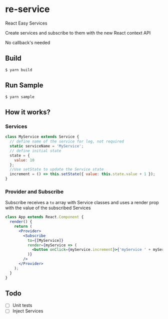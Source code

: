 # re-service
React Easy Services

Create services and subscribe to them with the new React context API

No callback's needed

## Build
`$ yarn build`

## Run Sample

`$ yarn sample`

## How it works?

### Services
```javascript
class MyService extends Service {
  // define name of the service for log, not required
  static serviceName = 'MyService';
  // define initial state
  state = {
    value: 10
  };
  //Use setState to update the Service state
  increment = () => this.setState({ value: this.state.value + 1 });
}
```
### Provider and Subscribe
Subscribe receives a `to` array with Service classes and uses a render prop with the value of the subscribed Services
```jsx
class App extends React.Component {
  render() {
    return (
      <Provider>
        <Subscribe
          to={[MyService]}
          render={myService => (
            <button onClick={myService.increment}>{'myService ' + myService.state.value}</button>
          )}
        />
      </Provider>
    );
  }
}
```

## Todo
- [ ] Unit tests
- [ ] Inject Services